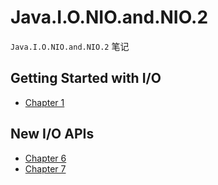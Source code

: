 # Java.I.O.NIO.and.NIO.2

`Java.I.O.NIO.and.NIO.2` 笔记

## Getting Started with I/O

- [Chapter 1](nio.chapter-01.md)

## New I/O APIs

- [Chapter 6](nio.chapter-06.md)
- [Chapter 7](nio.chapter-07.md)
